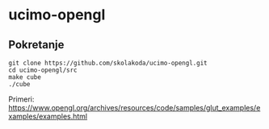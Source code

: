 # ucimo-opengl

## Pokretanje
```
git clone https://github.com/skolakoda/ucimo-opengl.git
cd ucimo-opengl/src
make cube
./cube
```

Primeri: https://www.opengl.org/archives/resources/code/samples/glut_examples/examples/examples.html
